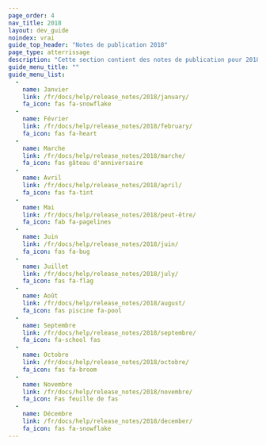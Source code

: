 ```yaml
---
page_order: 4
nav_title: 2018
layout: dev_guide
noindex: vrai
guide_top_header: "Notes de publication 2018"
page_type: atterrissage
description: "Cette section contient des notes de publication pour 2018."
guide_menu_title: ""
guide_menu_list:
  - 
    name: Janvier
    link: /fr/docs/help/release_notes/2018/january/
    fa_icon: fas fa-snowflake
  - 
    name: Février
    link: /fr/docs/help/release_notes/2018/february/
    fa_icon: fas fa-heart
  - 
    name: Marche
    link: /fr/docs/help/release_notes/2018/marche/
    fa_icon: fas gâteau d'anniversaire
  - 
    name: Avril
    link: /fr/docs/help/release_notes/2018/april/
    fa_icon: fas fa-tint
  - 
    name: Mai
    link: /fr/docs/help/release_notes/2018/peut-être/
    fa_icon: fab fa-pagelines
  - 
    name: Juin
    link: /fr/docs/help/release_notes/2018/juin/
    fa_icon: fas fa-bug
  - 
    name: Juillet
    link: /fr/docs/help/release_notes/2018/july/
    fa_icon: fas fa-flag
  - 
    name: Août
    link: /fr/docs/help/release_notes/2018/august/
    fa_icon: fas piscine fa-pool
  - 
    name: Septembre
    link: /fr/docs/help/release_notes/2018/septembre/
    fa_icon: fa-school fas
  - 
    name: Octobre
    link: /fr/docs/help/release_notes/2018/octobre/
    fa_icon: fas fa-broom
  - 
    name: Novembre
    link: /fr/docs/help/release_notes/2018/novembre/
    fa_icon: Fas feuille de fas
  - 
    name: Décembre
    link: /fr/docs/help/release_notes/2018/december/
    fa_icon: fas fa-snowflake
---
```


